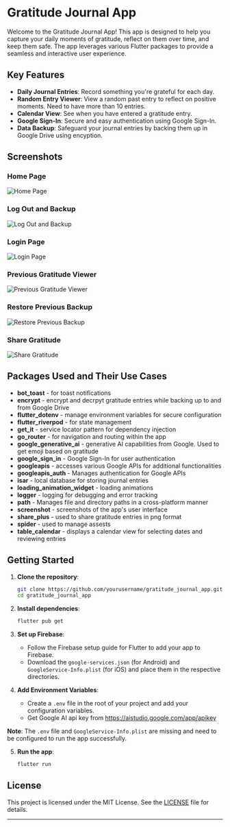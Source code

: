 # Gratitude Journal App

Welcome to the Gratitude Journal App! This app is designed to help you capture your daily moments of gratitude, reflect on them over time, and keep them safe. The app leverages various Flutter packages to provide a seamless and interactive user experience.

## Key Features

- **Daily Journal Entries**: Record something you're grateful for each day.
- **Random Entry Viewer**: View a random past entry to reflect on positive moments. Need to have more than 10 entries.
- **Calendar View**: See when you have entered a gratitude entry.
- **Google Sign-In**: Secure and easy authentication using Google Sign-In.
- **Data Backup**: Safeguard your journal entries by backing them up in Google Drive using encyption.

## Screenshots

### Home Page
![Home Page](screenshots/home_page.png)

### Log Out and Backup
![Log Out and Backup](screenshots/log_out_and_backup.png)

### Login Page
![Login Page](screenshots/login_page.png)

### Previous Gratitude Viewer
![Previous Gratitude Viewer](screenshots/previous_gratitude_viewer.png)

### Restore Previous Backup
![Restore Previous Backup](screenshots/restore_previous_backup.png)

### Share Gratitude
![Share Gratitude](screenshots/share_gratitude.png)

## Packages Used and Their Use Cases

- **bot_toast** - for toast notifications
- **encrypt** - encrypt and decrpyt gratitude entries while backing up to and from Google Drive
- **flutter_dotenv** - manage environment variables for secure configuration
- **flutter_riverpod** - for state management
- **get_it** - service locator pattern for dependency injection
- **go_router** - for navigation and routing within the app
- **google_generative_ai** - generative AI capabilities from Google. Used to get emoji based on gratitude
- **google_sign_in** - Google Sign-In for user authentication
- **googleapis** - accesses various Google APIs for additional functionalities
- **googleapis_auth** - Manages authentication for Google APIs
- **isar** - local database for storing journal entries
- **loading_animation_widget** - loading animations
- **logger** - logging for debugging and error tracking
- **path** - Manages file and directory paths in a cross-platform manner
- **screenshot** -  screenshots of the app's user interface
- **share_plus** - used to share gratitude entries in png format
- **spider** - used to manage assests 
- **table_calendar** - displays a calendar view for selecting dates and reviewing entries


## Getting Started

1. **Clone the repository**:
    ```bash
    git clone https://github.com/yourusername/gratitude_journal_app.git
    cd gratitude_journal_app
    ```

2. **Install dependencies**:
    ```bash
    flutter pub get
    ```

3. **Set up Firebase**:
   - Follow the Firebase setup guide for Flutter to add your app to Firebase.
   - Download the `google-services.json` (for Android) and `GoogleService-Info.plist` (for iOS) and place them in the respective directories.

4. **Add Environment Variables**:
   - Create a `.env` file in the root of your project and add your configuration variables.
   - Get Google AI api key from https://aistudio.google.com/app/apikey

**Note**: The `.env` file and `GoogleService-Info.plist` are missing and need to be configured to run the app successfully.

5. **Run the app**:
    ```bash
    flutter run
    ```


## License

This project is licensed under the MIT License. See the [LICENSE](LICENSE) file for details.

---

